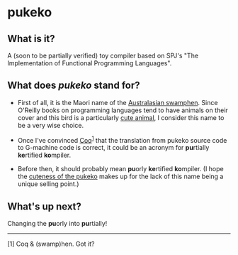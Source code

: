 # pukeko

## What is it?

A (soon to be partially verified) toy compiler based on SPJ's "The Implementation of Functional Programming Languages".

## What does *pukeko* stand for?

  * First of all, it is the Maori name of the [Australasian swamphen](https://en.wikipedia.org/wiki/Australasian_swamphen). Since O'Reilly books on programming languages tend to have animals on their cover and this bird is a particularly [cute animal](http://www.whitcoulls.co.nz/dq-bag-tag-kids-pukeko-5794815), I consider this name to be a very wise choice.
  
  * Once I've convinced [Coq](https://coq.inria.fr)<sup>[1](#f1)</sup> that the translation from pukeko source code to G-machine code is correct, it could be an acronym for **pu**rtially **ke**rtified **ko**mpiler.
  
  * Before then, it should probably mean **pu**orly **ke**rtified **ko**mpiler. (I hope the [cuteness of the pukeko](https://www.google.co.uk/search?q=pukeko+drawing&tbm=isch) makes up for the lack of this name being a unique selling point.)

## What's up next?

Changing the **pu**orly into **pu**rtially!

---

<span id="f1">[1]</span> Coq & (swamp)hen. Got it?
